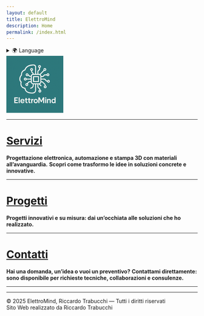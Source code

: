 ```yaml
---
layout: default
title: ElettroMind
description: Home
permalink: /index.html
---
```


<details>
  <summary>🌍 Language</summary>
  <ul>
    <li><a href="/index.html">🇮🇹 Italiano</a></li>
    <li><a href="/pages/en/index.html">🇬🇧 English</a></li>
  </ul>
</details>

<img src="/assets/img/logo.png" alt="Logo ElettroMind" width="150">

***

# [Servizi](/pages/it/servizi.html)
**Progettazione elettronica, automazione e stampa 3D con materiali all’avanguardia.**
**Scopri come trasformo le idee in soluzioni concrete e innovative.**

***

# [Progetti](/pages/it/progetti.html)
**Progetti innovativi e su misura: dai un’occhiata alle soluzioni che ho realizzato.**

***

# [Contatti](/pages/it/contatti.html)
**Hai una domanda, un’idea o vuoi un preventivo?**
**Contattami direttamente: sono disponibile per richieste tecniche, collaborazioni e consulenze.**

***

---
© 2025 ElettroMind, Riccardo Trabucchi — Tutti i diritti riservati  
Sito Web realizzato da Riccardo Trabucchi
